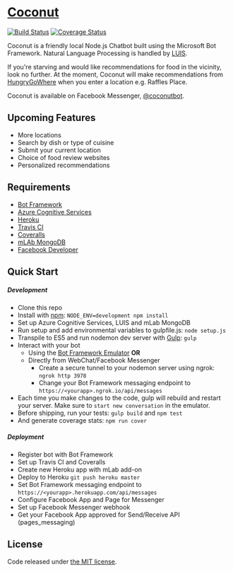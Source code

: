 # [Coconut](https://www.messenger.com/t/coconutbot)

[![Build Status](https://travis-ci.org/lyzs90/Coconut.svg?branch=master)](https://travis-ci.org/lyzs90/Coconut) [![Coverage Status](https://coveralls.io/repos/github/lyzs90/Coconut/badge.svg?branch=master)](https://coveralls.io/github/lyzs90/Coconut?branch=master)

Coconut is a friendly local Node.js Chatbot built using the Microsoft Bot Framework. Natural Language Processing is handled by [LUIS](https://www.luis.ai/).

If you're starving and would like recommendations for food in the vicinity, look no further. At the moment, Coconut will make recommendations from [HungryGoWhere](www.hungrygowhere.com) when you enter a location e.g. Raffles Place.  

Coconut is available on Facebook Messenger, [@coconutbot](https://www.messenger.com/t/coconutbot).

## Upcoming Features

- More locations
- Search by dish or type of cuisine
- Submit your current location
- Choice of food review websites
- Personalized recommendations


## Requirements

- [Bot Framework](https://dev.botframework.com/)
- [Azure Cognitive Services](https://azure.microsoft.com/en-us/services/cognitive-services/)
- [Heroku](https://www.heroku.com/)
- [Travis CI](https://travis-ci.org/)
- [Coveralls](https://coveralls.io/)
- [mLAb MongoDB](https://mlab.com/)
- [Facebook Developer](https://developers.facebook.com/)

## Quick Start  

##### Development

- Clone this repo
- Install with [npm](https://www.npmjs.com): `NODE_ENV=development npm install`
- Set up Azure Cognitive Services, LUIS and mLab MongoDB
- Run setup and add environmental variables to gulpfile.js: `node setup.js`
- Transpile to ES5 and run nodemon dev server with [Gulp](http://gulpjs.com/): `gulp`
- Interact with your bot
    - Using the [Bot Framework Emulator](https://docs.botframework.com/en-us/tools/bot-framework-emulator/) **OR**
    - Directly from WebChat/Facebook Messenger
        - Create a secure tunnel to your nodemon server using ngrok: `ngrok http 3978`
        - Change your Bot Framework messaging endpoint to `https://<yourapp>.ngrok.io/api/messages`
- Each time you make changes to the code, gulp will rebuild and restart your server. Make sure to `start new conversation` in the emulator.
- Before shipping, run your tests: `gulp build` and `npm test`
- And generate coverage stats: `npm run cover`

##### Deployment

- Register bot with Bot Framework
- Set up Travis CI and Coveralls
- Create new Heroku app with mLab add-on
- Deploy to Heroku `git push heroku master`
- Set Bot Framework messaging endpoint to `https://<yourapp>.herokuapp.com/api/messages`
- Configure Facebook App and Page for Messenger
- Set up Facebook Messenger webhook
- Get your Facebook App approved for Send/Receive API (pages_messaging)

## License

Code released under [the MIT license](https://github.com/lyzs90/Coconut/blob/master/LICENSE).
